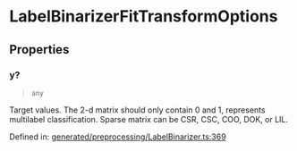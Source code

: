 # LabelBinarizerFitTransformOptions

## Properties

### y?

> `any`

Target values. The 2-d matrix should only contain 0 and 1, represents multilabel classification. Sparse matrix can be CSR, CSC, COO, DOK, or LIL.

Defined in:  [generated/preprocessing/LabelBinarizer.ts:369](https://github.com/transitive-bullshit/scikit-learn-ts/blob/b59c1ff/packages/sklearn/src/generated/preprocessing/LabelBinarizer.ts#L369)
